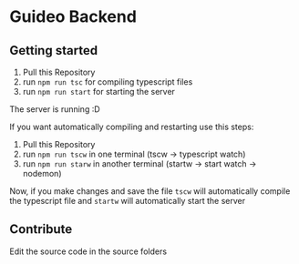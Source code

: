 # Guideo Backend

## Getting started

1. Pull this Repository
2. run `npm run tsc` for compiling typescript files
3. run `npm run start` for starting the server

The server is running :D

If you want automatically compiling and restarting use this steps:
1. Pull this Repository
2. run `npm run tscw` in one terminal (tscw -> typescript watch)
3. run `npm run starw` in another terminal (startw -> start watch -> nodemon)

Now, if you make changes and save the file `tscw` will automatically compile the typescript file and `startw` will automatically start the server  

## Contribute

Edit the source code in the source folders

